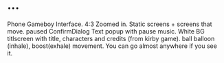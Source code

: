 # ...

Phone Gameboy Interface. 4:3 Zoomed in. Static screens + screens that move. paused ConfirmDialog Text popup with pause music. White BG titlscreen with title, characters and credits (from kirby game). ball balloon (inhale), boost(exhale) movement. You can go almost anywhere if you see it.
